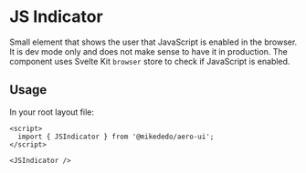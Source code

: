 # JS Indicator

Small element that shows the user that JavaScript is enabled in the browser. It is dev mode only and does not make sense to have it in production. The component uses Svelte Kit `browser` store to check if JavaScript is enabled.

## Usage

In your root layout file:

```svelte title="+layout.svelte"
<script>
  import { JSIndicator } from '@mikededo/aero-ui';
</script>

<JSIndicator />
```
